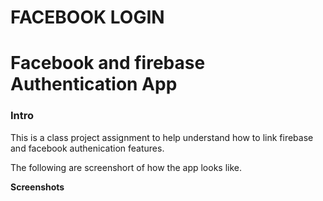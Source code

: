 # FACEBOOK LOGIN
<h1> Facebook and firebase Authentication App</h1>
<h3> Intro</h3>
This is a class project assignment to help understand how to link firebase and facebook authenication features.

The following are screenshort of how the app looks like.

<b>Screenshots<b>

